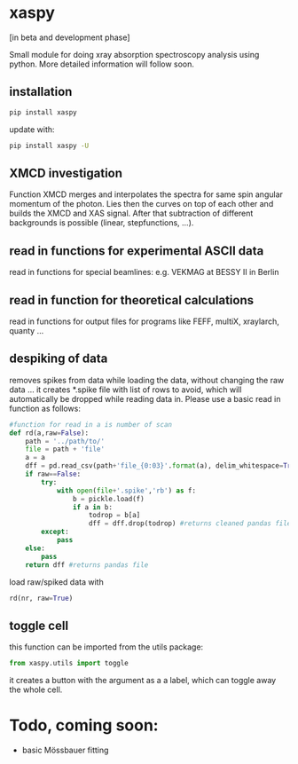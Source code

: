 # xaspy
[in beta and development phase]

Small module for doing xray absorption spectroscopy analysis using python. More detailed information will follow soon. 



## installation
```bash
pip install xaspy
```
update with: 

```bash
pip install xaspy -U
```

## XMCD investigation

Function XMCD merges and interpolates the spectra for same spin angular momentum of the photon. Lies then the curves on top of each other and builds the XMCD and XAS signal. After that subtraction of different backgrounds is possible (linear, stepfunctions, ...).  

## read in functions for experimental ASCII data 

read in functions for special beamlines: e.g. VEKMAG at BESSY II in Berlin

## read in function for theoretical calculations

read in functions for output files for programs like FEFF, multiX, xraylarch, quanty ...

## despiking of data

removes spikes from data while loading the data, without changing the raw data ... it creates *.spike file with list of rows to avoid, which will automatically be dropped while reading data in. Please use a basic read in function as follows:

```python
#function for read in a is number of scan
def rd(a,raw=False):
    path = '../path/to/'
    file = path + 'file'
    a = a
    dff = pd.read_csv(path+'file_{0:03}'.format(a), delim_whitespace=True,skiprows=[1]) # example readin
    if raw==False:
        try:
            with open(file+'.spike','rb') as f:
                b = pickle.load(f)
                if a in b:
                    todrop = b[a]
                    dff = dff.drop(todrop) #returns cleaned pandas file if .spike is existent and has an entry for scan number
        except:
            pass
    else: 
        pass
    return dff #returns pandas file 
```
load raw/spiked data with 
```python 
rd(nr, raw=True)
```

## toggle cell

this function can be imported from the utils package:

```python
from xaspy.utils import toggle
```
it creates a button with the argument as a a label, which can toggle away the whole cell. 

# Todo, coming soon:

- basic Mössbauer fitting 
